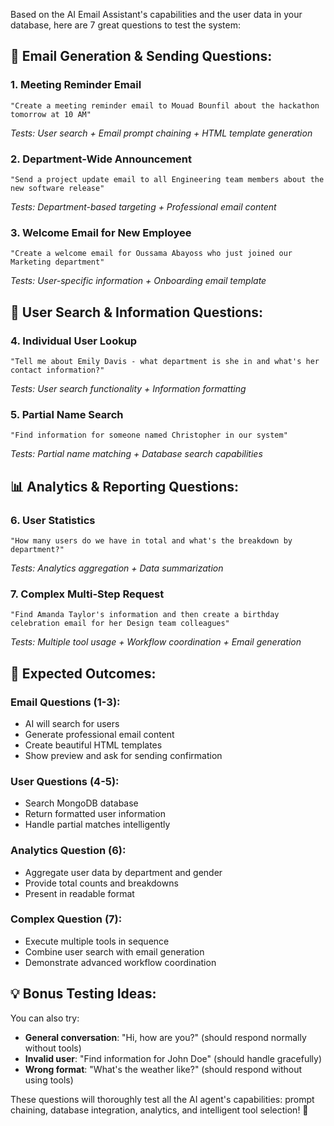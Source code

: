 Based on the AI Email Assistant's capabilities and the user data in your database, here are 7 great questions to test the system:

## 📧 **Email Generation & Sending Questions:**

### 1. **Meeting Reminder Email**
```
"Create a meeting reminder email to Mouad Bounfil about the hackathon tomorrow at 10 AM"
```
*Tests: User search + Email prompt chaining + HTML template generation*

### 2. **Department-Wide Announcement**
```
"Send a project update email to all Engineering team members about the new software release"
```
*Tests: Department-based targeting + Professional email content*

### 3. **Welcome Email for New Employee**
```
"Create a welcome email for Oussama Abayoss who just joined our Marketing department"
```
*Tests: User-specific information + Onboarding email template*

## 👤 **User Search & Information Questions:**

### 4. **Individual User Lookup**
```
"Tell me about Emily Davis - what department is she in and what's her contact information?"
```
*Tests: User search functionality + Information formatting*

### 5. **Partial Name Search**
```
"Find information for someone named Christopher in our system"
```
*Tests: Partial name matching + Database search capabilities*

## 📊 **Analytics & Reporting Questions:**

### 6. **User Statistics**
```
"How many users do we have in total and what's the breakdown by department?"
```
*Tests: Analytics aggregation + Data summarization*

### 7. **Complex Multi-Step Request**
```
"Find Amanda Taylor's information and then create a birthday celebration email for her Design team colleagues"
```
*Tests: Multiple tool usage + Workflow coordination + Email generation*

## 🎯 **Expected Outcomes:**

### **Email Questions (1-3):**
- AI will search for users
- Generate professional email content
- Create beautiful HTML templates
- Show preview and ask for sending confirmation

### **User Questions (4-5):**
- Search MongoDB database
- Return formatted user information
- Handle partial matches intelligently

### **Analytics Question (6):**
- Aggregate user data by department and gender
- Provide total counts and breakdowns
- Present in readable format

### **Complex Question (7):**
- Execute multiple tools in sequence
- Combine user search with email generation
- Demonstrate advanced workflow coordination

## 💡 **Bonus Testing Ideas:**

You can also try:
- **General conversation**: "Hi, how are you?" (should respond normally without tools)
- **Invalid user**: "Find information for John Doe" (should handle gracefully)
- **Wrong format**: "What's the weather like?" (should respond without using tools)

These questions will thoroughly test all the AI agent's capabilities: prompt chaining, database integration, analytics, and intelligent tool selection! 🚀